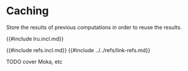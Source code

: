 # Caching

Store the results of previous computations in order to reuse the results.

{{#include lru.incl.md}}

{{#include refs.incl.md}}
{{#include ../../refs/link-refs.md}}

<div class="hidden">
TODO cover Moka, etc
</div>
